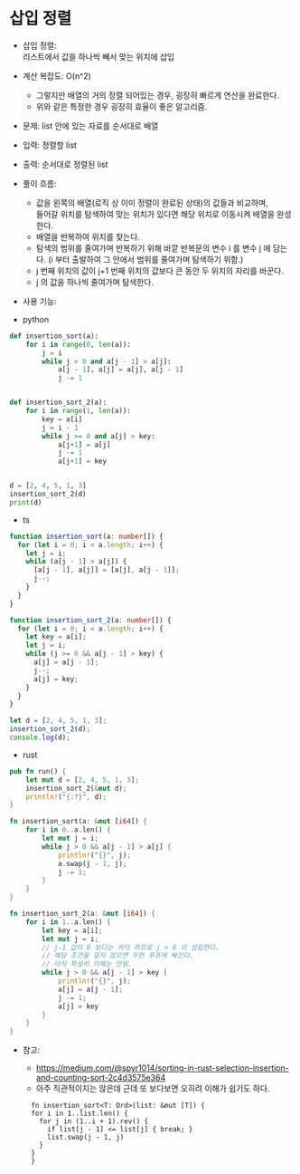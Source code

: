 # 삽입 정렬

- 삽입 정렬:  
   리스트에서 값을 하나씩 빼서 맞는 위치에 삽입

- 계산 복잡도: O(n^2)

  - 그렇지만 배열의 거의 정렬 되어있는 경우, 굉장히 빠르게 연산을 완료한다.
  - 위와 같은 특정한 경우 굉장히 효율이 좋은 알고리즘.

- 문제: list 안에 있는 자료를 순서대로 배열
- 입력: 정렬할 list
- 출력: 순서대로 정렬된 list

- 풀이 흐름:

  - 값을 왼쪽의 배열(로직 상 이미 정렬이 완료된 상태)의 값들과 비교하며,  
    들어갈 위치를 탐색하여 맞는 위치가 있다면 해당 위치로 이동시켜 배열을 완성한다.
  - 배열을 반복하여 위치를 찾는다.
  - 탐색의 범위를 줄여가며 반복하기 위해 바깥 반복문의 변수 i 를 변수 j 에 담는다. (i 부터 출발하여 그 안에서 범위를 줄여가며 탐색하기 위함.)
  - j 번째 위치의 값이 j+1 번째 위치의 값보다 큰 동안 두 위치의 자리를 바꾼다.
  - j 의 값을 하나씩 줄여가며 탐색한다.

- 사용 기능:

* python

```python
def insertion_sort(a):
    for i in range(0, len(a)):
        j = i
        while j > 0 and a[j - 1] > a[j]:
            a[j - 1], a[j] = a[j], a[j - 1]
            j -= 1


def insertion_sort_2(a):
    for i in range(1, len(a)):
        key = a[i]
        j = i - 1
        while j >= 0 and a[j] > key:
            a[j+1] = a[j]
            j -= 1
            a[j+1] = key


d = [2, 4, 5, 1, 3]
insertion_sort_2(d)
print(d)


```

- ts

```ts
function insertion_sort(a: number[]) {
  for (let i = 0; i < a.length; i++) {
    let j = i;
    while (a[j - 1] > a[j]) {
      [a[j - 1], a[j]] = [a[j], a[j - 1]];
      j--;
    }
  }
}

function insertion_sort_2(a: number[]) {
  for (let i = 0; i < a.length; i++) {
    let key = a[i];
    let j = i;
    while (j >= 0 && a[j - 1] > key) {
      a[j] = a[j - 1];
      j--;
      a[j] = key;
    }
  }
}

let d = [2, 4, 5, 1, 3];
insertion_sort_2(d);
console.log(d);
```

- rust

```rust
pub fn run() {
    let mut d = [2, 4, 5, 1, 3];
    insertion_sort_2(&mut d);
    println!("{:?}", d);
}

fn insertion_sort(a: &mut [i64]) {
    for i in 0..a.len() {
        let mut j = i;
        while j > 0 && a[j - 1] > a[j] {
            println!("{}", j);
            a.swap(j - 1, j);
            j -= 1;
        }
    }
}

fn insertion_sort_2(a: &mut [i64]) {
    for i in 1..a.len() {
        let key = a[i];
        let mut j = i;
        // j-1 값이 0 보다는 커야 하므로 j > 0 이 성립한다.
        // 해당 조건을 걸지 않으면 무한 루프에 빠진다.
        // 아직 확실히 이해는 안됨.
        while j > 0 && a[j - 1] > key {
            println!("{}", j);
            a[j] = a[j - 1];
            j -= 1;
            a[j] = key
        }
    }
}


```

- 참고:

  - https://medium.com/@spyr1014/sorting-in-rust-selection-insertion-and-counting-sort-2c4d3575e364
  - 아주 직관적이지는 않은데 근데 또 보다보면 오히려 이해가 쉽기도 하다.

  ```
    fn insertion_sort<T: Ord>(list: &mut [T]) {
    for i in 1..list.len() {
      for j in (1..i + 1).rev() {
        if list[j - 1] <= list[j] { break; }
        list.swap(j - 1, j)
      }
    }
    }
  ```
